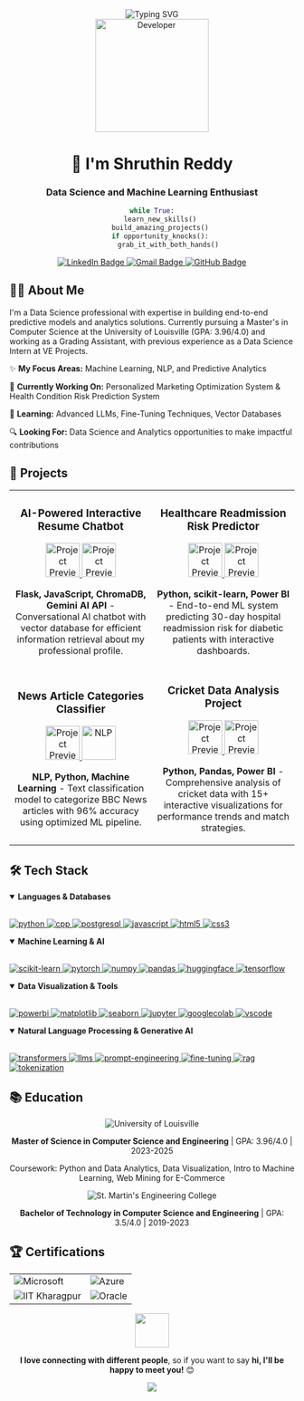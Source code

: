 <!-- Simple, clean header with typing effect -->
<div align="center">
  <img src="https://readme-typing-svg.demolab.com?font=Fira+Code&weight=600&size=25&pause=1000&color=F75C7E&center=true&vCenter=true&random=false&width=435&lines=Hello%2C+World!" alt="Typing SVG" />
</div>

<div align="center">
  <img src="https://media.giphy.com/media/hS42TuYYnANLFR9IRQ/giphy.gif" alt="Developer" height="200">
</div>

<!-- Clean introduction without print statements -->
<h1 align="center">👋 I'm Shruthin Reddy</h1>
<h3 align="center">Data Science and Machine Learning Enthusiast</h3>

<!-- Centered code block with syntax highlighting -->
<div align="center">

```python
while True:
    learn_new_skills()
    build_amazing_projects()
    if opportunity_knocks():
        grab_it_with_both_hands()
```

</div>

<!-- Social badges -->
<p align="center">
  <a href="https://www.linkedin.com/in/shruthinreddy/">
    <img src="https://img.shields.io/badge/LinkedIn-0077B5?style=for-the-badge&logo=linkedin&logoColor=white" alt="LinkedIn Badge">
  </a>
  <a href="mailto:shruthinreddysainapuram@gmail.com">
    <img src="https://img.shields.io/badge/Gmail-D14836?style=for-the-badge&logo=gmail&logoColor=white" alt="Gmail Badge">
  </a>
  <a href="https://github.com/shruthinreddysainapuram">
    <img src="https://img.shields.io/badge/GitHub-100000?style=for-the-badge&logo=github&logoColor=white" alt="GitHub Badge">
  </a>
</p>

<!-- About Me Section with simplified description -->
<h2>👨‍💻 About Me</h2>

<p>
I'm a Data Science professional with expertise in building end-to-end predictive models and analytics solutions. Currently pursuing a Master's in Computer Science at the University of Louisville (GPA: 3.96/4.0) and working as a Grading Assistant, with previous experience as a Data Science Intern at VE Projects.
</p>

<p>
✨ <b>My Focus Areas:</b> Machine Learning, NLP, and Predictive Analytics
</p>

<p>
🔭 <b>Currently Working On:</b> Personalized Marketing Optimization System & Health Condition Risk Prediction System
</p>

<p>
🌱 <b>Learning:</b> Advanced LLMs, Fine-Tuning Techniques, Vector Databases
</p>

<p>
🔍 <b>Looking For:</b> Data Science and Analytics opportunities to make impactful contributions
</p>

## 🚀 Projects

<table>
  <tr>
    <td width="50%">
      <h3 align="center">AI-Powered Interactive Resume Chatbot</h3>
      <div align="center">
        <a href="https://github.com/shruthinreddysainapuram" target="_blank">
          <img src="https://cdn.jsdelivr.net/gh/devicons/devicon/icons/javascript/javascript-original.svg" alt="Project Preview" width="60">
          <img src="https://cdn.jsdelivr.net/gh/devicons/devicon/icons/python/python-original.svg" alt="Project Preview" width="60">
        </a>
        <p><strong>Flask, JavaScript, ChromaDB, Gemini AI API</strong> - Conversational AI chatbot with vector database for efficient information retrieval about my professional profile.</p>
      </div>
    </td>
    <td width="50%">
      <h3 align="center">Healthcare Readmission Risk Predictor</h3>
      <div align="center">
        <a href="https://github.com/shruthinreddysainapuram" target="_blank">
          <img src="https://cdn.jsdelivr.net/gh/devicons/devicon/icons/python/python-original.svg" alt="Project Preview" width="60">
          <img src="https://cdn.jsdelivr.net/gh/devicons/devicon/icons/pandas/pandas-original.svg" alt="Project Preview" width="60">
        </a>
        <p><strong>Python, scikit-learn, Power BI</strong> - End-to-end ML system predicting 30-day hospital readmission risk for diabetic patients with interactive dashboards.</p>
      </div>
    </td>
  </tr>
  <tr>
    <td width="50%">
      <h3 align="center">News Article Categories Classifier</h3>
      <div align="center">
        <a href="https://github.com/shruthinreddysainapuram" target="_blank">
          <img src="https://cdn.jsdelivr.net/gh/devicons/devicon/icons/python/python-original.svg" alt="Project Preview" width="60">
          <img src="https://img.icons8.com/color/96/000000/artificial-intelligence.png" alt="NLP" width="60"/>
        </a>
        <p><strong>NLP, Python, Machine Learning</strong> - Text classification model to categorize BBC News articles with 96% accuracy using optimized ML pipeline.</p>
      </div>
    </td>
    <td width="50%">
      <h3 align="center">Cricket Data Analysis Project</h3>
      <div align="center">
        <a href="https://github.com/shruthinreddysainapuram" target="_blank">
          <img src="https://cdn.jsdelivr.net/gh/devicons/devicon/icons/python/python-original.svg" alt="Project Preview" width="60">
          <img src="https://cdn.jsdelivr.net/gh/devicons/devicon/icons/pandas/pandas-original.svg" alt="Project Preview" width="60">
        </a>
        <p><strong>Python, Pandas, Power BI</strong> - Comprehensive analysis of cricket data with 15+ interactive visualizations for performance trends and match strategies.</p>
      </div>
    </td>
  </tr>
</table>

## 🛠️ Tech Stack

<details open>
<summary><b>Languages & Databases</b></summary>
<br>
<p align="left">
  <a href="https://www.python.org" target="_blank">
    <img src="https://img.shields.io/badge/Python-3776AB?style=for-the-badge&logo=python&logoColor=white" alt="python"/>
  </a>
  <a href="https://isocpp.org/" target="_blank">
    <img src="https://img.shields.io/badge/C++-00599C?style=for-the-badge&logo=cplusplus&logoColor=white" alt="cpp"/>
  </a>
  <a href="https://www.postgresql.org/" target="_blank">
    <img src="https://img.shields.io/badge/PostgreSQL-4169E1?style=for-the-badge&logo=postgresql&logoColor=white" alt="postgresql"/>
  </a>
  <a href="https://developer.mozilla.org/en-US/docs/Web/JavaScript" target="_blank">
    <img src="https://img.shields.io/badge/JavaScript-F7DF1E?style=for-the-badge&logo=javascript&logoColor=black" alt="javascript"/>
  </a>
  <a href="https://www.w3.org/html/" target="_blank">
    <img src="https://img.shields.io/badge/HTML5-E34F26?style=for-the-badge&logo=html5&logoColor=white" alt="html5"/>
  </a>
  <a href="https://www.w3schools.com/css/" target="_blank">
    <img src="https://img.shields.io/badge/CSS3-1572B6?style=for-the-badge&logo=css3&logoColor=white" alt="css3"/>
  </a>
</p>
</details>

<details open>
<summary><b>Machine Learning & AI</b></summary>
<br>
<p align="left">
  <a href="https://scikit-learn.org/" target="_blank">
    <img src="https://img.shields.io/badge/scikit--learn-F7931E?style=for-the-badge&logo=scikit-learn&logoColor=white" alt="scikit-learn"/>
  </a>
  <a href="https://pytorch.org/" target="_blank">
    <img src="https://img.shields.io/badge/PyTorch-EE4C2C?style=for-the-badge&logo=pytorch&logoColor=white" alt="pytorch"/>
  </a>
  <a href="https://numpy.org/" target="_blank">
    <img src="https://img.shields.io/badge/NumPy-013243?style=for-the-badge&logo=numpy&logoColor=white" alt="numpy"/>
  </a>
  <a href="https://pandas.pydata.org/" target="_blank">
    <img src="https://img.shields.io/badge/pandas-150458?style=for-the-badge&logo=pandas&logoColor=white" alt="pandas"/>
  </a>
  <a href="https://huggingface.co/" target="_blank">
    <img src="https://img.shields.io/badge/Hugging%20Face-FF9D00?style=for-the-badge&logo=huggingface&logoColor=white" alt="huggingface"/>
  </a>
  <a href="https://www.tensorflow.org/" target="_blank">
    <img src="https://img.shields.io/badge/TensorFlow-FF6F00?style=for-the-badge&logo=tensorflow&logoColor=white" alt="tensorflow"/>
  </a>
</p>
</details>

<details open>
<summary><b>Data Visualization & Tools</b></summary>
<br>
<p align="left">
  <a href="https://powerbi.microsoft.com/" target="_blank">
    <img src="https://img.shields.io/badge/Power%20BI-F2C811?style=for-the-badge&logo=powerbi&logoColor=black" alt="powerbi"/>
  </a>
  <a href="https://matplotlib.org/" target="_blank">
    <img src="https://img.shields.io/badge/Matplotlib-11557c?style=for-the-badge&logo=python&logoColor=white" alt="matplotlib"/>
  </a>
  <a href="https://seaborn.pydata.org/" target="_blank">
    <img src="https://img.shields.io/badge/Seaborn-3776AB?style=for-the-badge&logo=python&logoColor=white" alt="seaborn"/>
  </a>
  <a href="https://jupyter.org/" target="_blank">
    <img src="https://img.shields.io/badge/Jupyter-F37626?style=for-the-badge&logo=jupyter&logoColor=white" alt="jupyter"/>
  </a>
  <a href="https://colab.research.google.com/" target="_blank">
    <img src="https://img.shields.io/badge/Google%20Colab-F9AB00?style=for-the-badge&logo=googlecolab&logoColor=white" alt="googlecolab"/>
  </a>
  <a href="https://code.visualstudio.com/" target="_blank">
    <img src="https://img.shields.io/badge/VSCode-007ACC?style=for-the-badge&logo=visualstudiocode&logoColor=white" alt="vscode"/>
  </a>
</p>
</details>

<details open>
<summary><b>Natural Language Processing & Generative AI</b></summary>
<br>
<p align="left">
  <a href="#" target="_blank">
    <img src="https://img.shields.io/badge/Transformers-FF6F00?style=for-the-badge&logoColor=white" alt="transformers"/>
  </a>
  <a href="#" target="_blank">
    <img src="https://img.shields.io/badge/LLMs-00FFFF?style=for-the-badge&logoColor=white" alt="llms"/>
  </a>
  <a href="#" target="_blank">
    <img src="https://img.shields.io/badge/Prompt%20Engineering-FF00FF?style=for-the-badge&logoColor=white" alt="prompt-engineering"/>
  </a>
  <a href="#" target="_blank">
    <img src="https://img.shields.io/badge/Fine--Tuning-7F00FF?style=for-the-badge&logoColor=white" alt="fine-tuning"/>
  </a>
  <a href="#" target="_blank">
    <img src="https://img.shields.io/badge/RAG-00FF00?style=for-the-badge&logoColor=black" alt="rag"/>
  </a>
  <a href="#" target="_blank">
    <img src="https://img.shields.io/badge/Tokenization-FFA500?style=for-the-badge&logoColor=white" alt="tokenization"/>
  </a>
</p>
</details>

## 📚 Education

<div align="center">
  <img src="https://img.shields.io/badge/University%20of%20Louisville-AD0000?style=for-the-badge&logoColor=white" alt="University of Louisville"/>
  <p><b>Master of Science in Computer Science and Engineering</b> | GPA: 3.96/4.0 | 2023-2025</p>
  <p>Coursework: Python and Data Analytics, Data Visualization, Intro to Machine Learning, Web Mining for E-Commerce</p>
  
  <img src="https://img.shields.io/badge/St.%20Martin's%20Engineering%20College-0078D4?style=for-the-badge&logoColor=white" alt="St. Martin's Engineering College"/>
  <p><b>Bachelor of Technology in Computer Science and Engineering</b> | GPA: 3.5/4.0 | 2019-2023</p>
</div>

## 🏆 Certifications

<div align="center">
  <table>
    <tr>
      <td><img src="https://img.shields.io/badge/Microsoft-Power%20BI%20Data%20Analyst-0078D4?style=for-the-badge&logo=microsoft&logoColor=white" alt="Microsoft"/></td>
      <td><img src="https://img.shields.io/badge/Microsoft-Azure%20Fundamentals-0078D4?style=for-the-badge&logo=microsoftazure&logoColor=white" alt="Azure"/></td>
    </tr>
    <tr>
      <td><img src="https://img.shields.io/badge/IIT%20Kharagpur-AI%20Applications-5C068C?style=for-the-badge&logoColor=white" alt="IIT Kharagpur"/></td>
      <td><img src="https://img.shields.io/badge/Oracle-Generative%20AI%20Certified-F80000?style=for-the-badge&logo=oracle&logoColor=white" alt="Oracle"/></td>
    </tr>
  </table>
</div>

<!-- Contact section -->
<div align="center">
  <img src="https://media.giphy.com/media/LnQjpWaON8nhr21vNW/giphy.gif" width="60">
  <p><b>I love connecting with different people</b>, so if you want to say <b>hi, I'll be happy to meet you!</b> 😊</p>
</div>

<!-- Footer -->
<p align="center">
  <img src="https://capsule-render.vercel.app/api?type=waving&color=gradient&height=100&section=footer"/>
</p>
